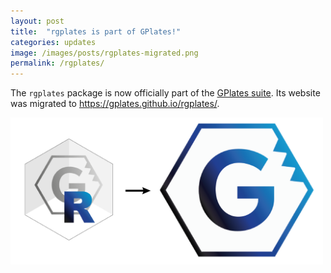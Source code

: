 ```yaml
---
layout: post
title:  "rgplates is part of GPlates!"
categories: updates
image: /images/posts/rgplates-migrated.png
permalink: /rgplates/
---
```




The `rgplates` package is now officially part of the [GPlates suite](https://www.gplates.org). Its website was migrated to <https://gplates.github.io/rgplates/>. 


<img src="/images/posts/rgplates-migrated.png" alt="rgplates moving" width="500">
